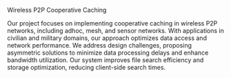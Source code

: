 Wireless P2P Cooperative Caching

Our project focuses on implementing cooperative caching in wireless P2P networks, including adhoc, mesh, and sensor networks. 
With applications in civilian and military domains, our approach optimizes data access and network performance.
We address design challenges, proposing asymmetric solutions to minimize data processing delays and enhance bandwidth utilization.
Our system improves file search efficiency and storage optimization, reducing client-side search times.
